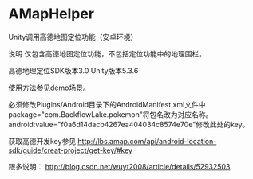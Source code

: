 ﻿# AMapHelper
Unity调用高德地图定位功能（安卓环境）

说明
仅包含高德地图定位功能，不包括定位功能中的地理围栏。

高德地理定位SDK版本3.0
Unity版本5.3.6

使用方法参见demo场景。

必须修改Plugins/Android目录下的AndroidManifest.xml文件中
package="com.BackflowLake.pokemon"将包名改为对应名称。
android:value="f0a6d14dacb4267ea404034c8574e70e"修改此处的key。

获取高德开发key参见
http://lbs.amap.com/api/android-location-sdk/guide/creat-project/get-key/#key

跟多说明：
http://blog.csdn.net/wuyt2008/article/details/52932503